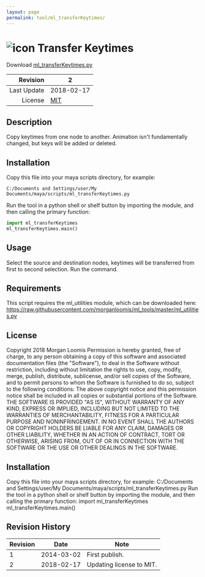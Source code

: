 ```yaml
---
layout: page
permalink: tool/ml_transferKeytimes/
---
```


# ![icon](https://raw.githubusercontent.com/morganloomis/ml_tools/master/icons//ml_transferKeytimes.png) Transfer Keytimes
Download [ml_transferKeytimes.py](https://raw.githubusercontent.com/morganloomis/ml_tools/master/ml_transferKeytimes.py)

| Revision | 2 |
|---:|---|
| Last Update | 2018-02-17 |
| License | [MIT](https://opensource.org/licenses/MIT) |

## Description

 Copy keytimes from one node to another. Animation isn't fundamentally changed, but keys will be added or deleted. 

## Installation

Copy this file into your maya scripts directory, for example:

`C:/Documents and Settings/user/My Documents/maya/scripts/ml_transferKeytimes.py`

Run the tool in a python shell or shelf button by importing the module, 
and then calling the primary function:

```python
import ml_transferKeytimes
ml_transferKeytimes.main()
```

## Usage

 Select the source and destination nodes, keytimes will be transferred from first to second selection. Run the command. 

## Requirements

 This script requires the ml_utilities module, which can be downloaded here: https://raw.githubusercontent.com/morganloomis/ml_tools/master/ml_utilities.py 

## License

 Copyright 2018 Morgan Loomis Permission is hereby granted, free of charge, to any person obtaining a copy of this software and associated documentation files (the "Software"), to deal in the Software without restriction, including without limitation the rights to use, copy, modify, merge, publish, distribute, sublicense, and/or sell copies of the Software, and to permit persons to whom the Software is furnished to do so, subject to the following conditions: The above copyright notice and this permission notice shall be included in all copies or substantial portions of the Software. THE SOFTWARE IS PROVIDED "AS IS", WITHOUT WARRANTY OF ANY KIND, EXPRESS OR IMPLIED, INCLUDING BUT NOT LIMITED TO THE WARRANTIES OF MERCHANTABILITY, FITNESS FOR A PARTICULAR PURPOSE AND NONINFRINGEMENT. IN NO EVENT SHALL THE AUTHORS OR COPYRIGHT HOLDERS BE LIABLE FOR ANY CLAIM, DAMAGES OR OTHER LIABILITY, WHETHER IN AN ACTION OF CONTRACT, TORT OR OTHERWISE, ARISING FROM, OUT OF OR IN CONNECTION WITH THE SOFTWARE OR THE USE OR OTHER DEALINGS IN THE SOFTWARE. 

## Installation

 Copy this file into your maya scripts directory, for example: C:/Documents and Settings/user/My Documents/maya/scripts/ml_transferKeytimes.py Run the tool in a python shell or shelf button by importing the module, and then calling the primary function: import ml_transferKeytimes ml_transferKeytimes.main() 

## Revision History

| Revision | Date | Note|
|---|---|---|
|1|2014-03-02|First publish.|
|2|2018-02-17|Updating license to MIT.|
